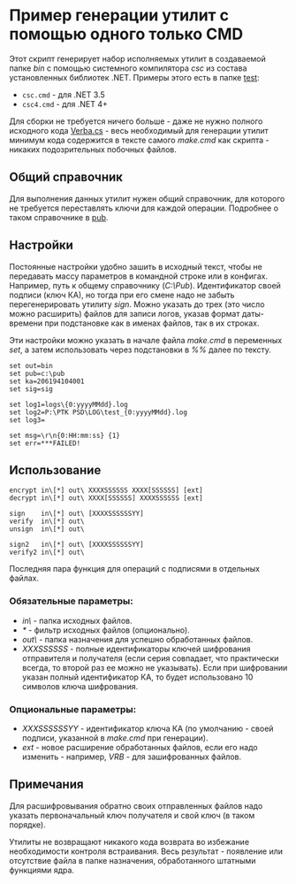 # Пример генерации утилит с помощью одного только CMD

Этот скрипт генерирует набор исполняемых утилит в создаваемой
папке *bin* с помощью системного компилятора *csc* из состава
установленных библиотек .NET.
Примеры этого есть в папке [test]:

* ```csc.cmd``` - для .NET 3.5
* ```csc4.cmd``` - для .NET 4+

Для сборки не требуется ничего больше - даже не нужно полного
исходного кода [Verba.cs] - весь необходимый для генерации утилит
минимум кода содержится в тексте самого *make.cmd* как скрипта -
никаких подозрительных побочных файлов.

## Общий справочник

Для выполнения данных утилит нужен общий справочник, для которого
не требуется переставлять ключи для каждой операции.
Подробнее о таком справочнике в [pub].

## Настройки

Постоянные настройки удобно зашить в исходный текст, чтобы не передавать 
массу параметров в командной строке или в конфигах.
Например, путь к общему справочнику (*C:\Pub*).
Идентификатор своей подписи (ключ КА), но тогда при его смене надо не забыть
перегенерировать утилиту *sign*.
Можно указать до трех (это число можно расширить) файлов для записи логов,
указав формат даты-времени при подстановке как в именах файлов, так в их
строках.

Эти настройки можно указать в начале файла *make.cmd* в переменных
*set*, а затем использовать через подстановки в *%%* далее по тексту.

    set out=bin
    set pub=c:\pub
    set ka=206194104001
    set sig=sig

    set log1=logs\{0:yyyyMMdd}.log
    set log2=P:\PTK PSD\LOG\test_{0:yyyyMMdd}.log
    set log3=

    set msg=\r\n{0:HH:mm:ss} {1}
    set err=***FAILED!


## Использование

    encrypt in\[*] out\ XXXXSSSSSS XXXX[SSSSSS] [ext]
    decrypt in\[*] out\ XXXX[SSSSSS] XXXXSSSSSS [ext]

    sign    in\[*] out\ [XXXXSSSSSSYY]
    verify  in\[*] out\
    unsign  in\[*] out\

    sign2   in\[*] out\ [XXXXSSSSSSYY]
    verify2 in\[*] out\

Последняя пара функция для операций с подписями в отдельных файлах.

### Обязательные параметры:

* *in\\* - папка исходных файлов.
* *\** - фильтр исходных файлов (опционально).
* *out\\* - папка назначения для успешно обработанных файлов.
* *XXXSSSSSS* - полные идентификаторы ключей шифрования отправителя и
получателя (если серия совпадает, что практически всегда, то второй раз
ее можно не указывать). Если при шифровании указан полный идентификатор
КА, то будет использовано 10 символов ключа шифрования.

### Опциональные параметры:

* *XXXSSSSSSYY* - идентификатор ключа КА (по умолчанию - своей
подписи, указанной в *make.cmd* при генерации).
* *ext* - новое расширение обработанных файлов, если его надо
изменить - например, *VRB* - для зашифрованных файлов.

## Примечания

Для расшифровывания обратно своих отправленных файлов надо указать
первоначальный ключ получателя и свой ключ (в таком порядке).

Утилиты не возвращают никакого кода возврата во избежание необходимости
контроля встраивания. Весь результат - появление или отсутствие файла
в папке назначения, обработанного штатными функциями ядра.

[test]: ../../test
[pub]: ../../pub
[Verba.cs]: ../../verba/Verba.cs
